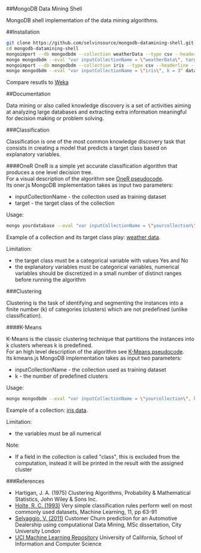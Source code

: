 ##MongoDB Data Mining Shell

MongoDB shell implementation of the data mining algorithms.

##Installation

```sh
git clone https://github.com/selvinsource/mongodb-datamining-shell.git
cd mongodb-datamining-shell
mongoimport --db mongodbdm --collection weatherData --type csv --headerline --file dataset/weatherData.csv
mongo mongodbdm --eval "var inputCollectionName = \"weatherData\", target = \"play\"" datamining/classification/oner.js
mongoimport --db mongodbdm --collection iris --type csv --headerline --file dataset/iris.csv
mongo mongodbdm --eval "var inputCollectionName = \"iris\", k = 3" datamining/clustering/kmeans.js
```

Compare resutls to [Weka]

##Documentation

Data mining or also called knowledge discovery is a set of activities aiming at analyzing large databases and extracting extra information meaningful for decision making or problem solving.

###Classification

Classification is one of the most common knowledge discovery task that consists in creating a model that predicts a target class based on explanatory variables.

####OneR
OneR is a simple yet accurate classification algorithm that produces a one level decision tree.  
For a visual description of the algorithm see [OneR pseudocode].  
Its oner.js MongoDB implementation takes as input two parameters:
* inputCollectionName - the collection used as training dataset
* target - the target class of the collection

Usage:
```sh
mongo yourdatabase --eval "var inputCollectionName = \"yourcollection\", target = \"yourtargetclass\"" datamining/classification/oner.js
```

Example of a collection and its target class play: [weather data].

Limitation: 
* the target class must be a categorical variable with values Yes and No
* the explanatory variables must be categorical variables, numerical variables should be discretized in a small number of distinct ranges before running the algorithm

###Clustering

Clustering is the task of identifying and segmenting the instances into a finite number (k) of categories (clusters) which are not predefined (unlike classification).

####K-Means

K-Means is the classic clustering technique that partitions the instances into k clusters whereas k is predefined.  
For an high level description of the algorithm see [K-Means pseudocode].  
Its kmeans.js MongoDB implementation takes as input two parameters:
* inputCollectionName - the collection used as training dataset
* k - the number of predefined clusters

Usage:
```sh
mongo mongodbdm --eval "var inputCollectionName = \"yourcollection\", k = numberofclusters" datamining/clustering/kmeans.js
```

Example of a collection: [iris data].

Limitation: 
* the variables must be all numerical

Note:
* If a field in the collection is called "class", this is excluded from the computation, instead it will be printed in the result with the assigned cluster

###References
* Hartigan, J. A. (1975) Clustering Algorithms, Probability & Mathematical Statistics, John Wiley & Sons Inc.
* [Holte, R. C. (1993)] Very simple classification rules perform well on most commonly used datasets, Machine Learning, 11, pp 63-91
* [Selvaggio, V. (2011)] Customer Churn prediction for an Automotive Dealership using computational Data Mining, MSc dissertation, City University London
* [UCI Machine Learning Repository] University of California, School of Information and Computer Science


[Holte, R. C. (1993)]:http://webdocs.cs.ualberta.ca/~holte/Publications/simple_rules.pdf
[OneR pseudocode]:http://www.saedsayad.com/oner.htm
[K-Means pseudocode]:http://www.saedsayad.com/clustering_kmeans.htm
[Selvaggio, V. (2011)]:https://github.com/selvinsource/customer-churn-prediction/blob/master/projectreport.pdf?raw=true
[weather data]:https://github.com/selvinsource/mongodb-datamining-shell/blob/master/dataset/weatherData.csv
[iris data]:https://github.com/selvinsource/mongodb-datamining-shell/blob/master/dataset/iris.csv
[UCI Machine Learning Repository]:http://archive.ics.uci.edu/ml
[Weka]: wiki/Weka-MongoDB
